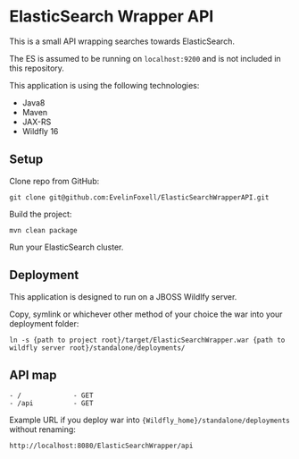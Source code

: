 # ElasticSearch Wrapper API

This is a small API wrapping searches towards ElasticSearch.

The ES is assumed to be running on `localhost:9200` and is not included in this repository.

This application is using the following technologies:
* Java8
* Maven
* JAX-RS
* Wildfly 16

## Setup
Clone repo from GitHub:
```shell script
git clone git@github.com:EvelinFoxell/ElasticSearchWrapperAPI.git
```

Build the project:
```shell script
mvn clean package
```
Run your ElasticSearch cluster.

## Deployment
This application is designed to run on a JBOSS Wildlfy server.

Copy, symlink or whichever other method of your choice the war into your deployment folder:
```shell script
ln -s {path to project root}/target/ElasticSearchWrapper.war {path to wildfly server root}/standalone/deployments/
```


## API map

```shell script
- /             - GET
- /api          - GET
```
Example URL if you deploy war into `{Wildfly_home}/standalone/deployments` without renaming:
```
http://localhost:8080/ElasticSearchWrapper/api
```
